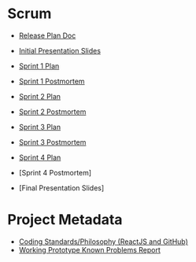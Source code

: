 # Scrum

* [Release Plan Doc](https://docs.google.com/document/d/1Onq-bfWAmu75xCWyqnOhpCPokFJoNZfsXZQaxLq7Ek8/edit?usp=sharing)
* [Initial Presentation Slides](https://docs.google.com/presentation/d/1VxtQIAU7xsOZ3iA3EPQStSUpOyp5C8wCYASGP9Hb9nA/edit#slide=id.ga1ab41d16f_2_75)

* [Sprint 1 Plan](https://docs.google.com/document/d/1KJy57nsOGWPGx-Cn27PtIi7qVKyR_-FxMq45GG2_Hkc/edit)
* [Sprint 1 Postmortem](https://docs.google.com/document/d/15PB8n0U_OGkKhotY7wEONobtrsowrKSwef7fJfUD9gk/edit)

* [Sprint 2 Plan](https://docs.google.com/document/d/1Sxi-NsB56zNBmX0mCW7MpW0KsDk6t0s6FDvgV3da3hc/edit)
* [Sprint 2 Postmortem](https://docs.google.com/document/d/1i4mvFluj56m2UKIAaQQwEKjZSd6hRV-78pp6wEOU39A/edit)

* [Sprint 3 Plan](https://docs.google.com/document/d/1eWfYq-bzw5_vpFY6bO8KKEK-eRd2f6BOFJpW89xHhH8/edit)
* [Sprint 3 Postmortem](https://docs.google.com/document/d/17r34Xe9nxGb4XQnjhMeiussYlRb8hX-2UXS3zM510cg/edit)

* [Sprint 4 Plan](https://docs.google.com/document/d/1MnECYAfIRIT1Zms3I8IVS_9QyM8jH3yQZrCjpBPjwtA/edit)
* [Sprint 4 Postmortem]

* [Final Presentation Slides]


# Project Metadata 

* [Coding Standards/Philosophy (ReactJS and GitHub)](https://docs.google.com/document/d/1u7Dt4eLe9mAcjrBQlE9lgMLkW-dGUbhgnox3C3OSZ-M/edit?usp=sharing)
* [Working Prototype Known Problems Report](https://docs.google.com/document/d/1dM2hmh8a-CnuwkqoHUkunbcKrKfdbVzMUK21NT-03YU/edit?usp=sharing)

